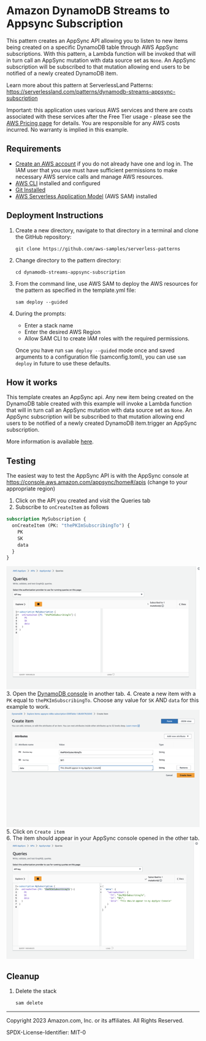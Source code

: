 # Amazon DynamoDB Streams to Appsync Subscription

This pattern creates an AppSync API allowing you to listen to new items being created on a specific DynamoDB table through AWS AppSync subscriptions. With this pattern, a Lambda function will be invoked that will in turn call an AppSync mutation with data source set as `None`. An AppSync subscription will be subscribed to that mutation allowing end users to be notified of a newly created DynamoDB item.

Learn more about this pattern at ServerlessLand Patterns: https://serverlessland.com/patterns/dynamodb-streams-appsync-subscription

Important: this application uses various AWS services and there are costs associated with these services after the Free Tier usage - please see the [AWS Pricing page](https://aws.amazon.com/pricing/) for details. You are responsible for any AWS costs incurred. No warranty is implied in this example.

## Requirements

* [Create an AWS account](https://portal.aws.amazon.com/gp/aws/developer/registration/index.html) if you do not already have one and log in. The IAM user that you use must have sufficient permissions to make necessary AWS service calls and manage AWS resources.
* [AWS CLI](https://docs.aws.amazon.com/cli/latest/userguide/install-cliv2.html) installed and configured
* [Git Installed](https://git-scm.com/book/en/v2/Getting-Started-Installing-Git)
* [AWS Serverless Application Model](https://docs.aws.amazon.com/serverless-application-model/latest/developerguide/serverless-sam-cli-install.html) (AWS SAM) installed

## Deployment Instructions

1. Create a new directory, navigate to that directory in a terminal and clone the GitHub repository:
    ``` 
    git clone https://github.com/aws-samples/serverless-patterns
    ```
2. Change directory to the pattern directory:
    ```
    cd dynamodb-streams-appsync-subscription
    ```
3. From the command line, use AWS SAM to deploy the AWS resources for the pattern as specified in the template.yml file:
    ```
    sam deploy --guided
    ```
4. During the prompts:
    * Enter a stack name
    * Enter the desired AWS Region
    * Allow SAM CLI to create IAM roles with the required permissions.

    Once you have run `sam deploy --guided` mode once and saved arguments to a configuration file (samconfig.toml), you can use `sam deploy` in future to use these defaults.

## How it works

This template creates an AppSync api. Any new item being created on the DynamoDB table created with this example will invoke a Lambda function that will in turn call an AppSync mutation with data source set as `None`. An AppSync subscription will be subscribed to that mutation allowing end users to be notified of a newly created DynamoDB item.trigger an AppSync subscription.

More information is available [here](https://repost.aws/knowledge-center/appsync-notify-subscribers-real-time).

## Testing

The easiest way to test the AppSync API is with the AppSync console at https://console.aws.amazon.com/appsync/home#/apis (change to your appropriate region)

1. Click on the API you created and visit the Queries tab
2. Subscribe to `onCreateItem` as follows
  ```graphql
  subscription MySubscription {
    onCreateItem (PK: "thePKImSubscribingTo") {
      PK
      SK
      data
    }
  }
  ```
  ![query](./images/subscription-input.png)
3. Open the [DynamoDB console](https://console.aws.amazon.com/dynamodbv2/home?#item-explorer) in another tab.
4. Create a new item with a `PK` equal to `thePKImSubscribingTo`. Choose any value for `SK` AND `data` for this example to work.
  ![query](./images/dynamodb.png)
5. Click on `Create item` \
6. The item should appear in your AppSync console opened in the other tab.
  ![query](./images/subscription-result.png)

## Cleanup
 
1. Delete the stack
    ```bash
    sam delete
    ```
----
Copyright 2023 Amazon.com, Inc. or its affiliates. All Rights Reserved.

SPDX-License-Identifier: MIT-0
